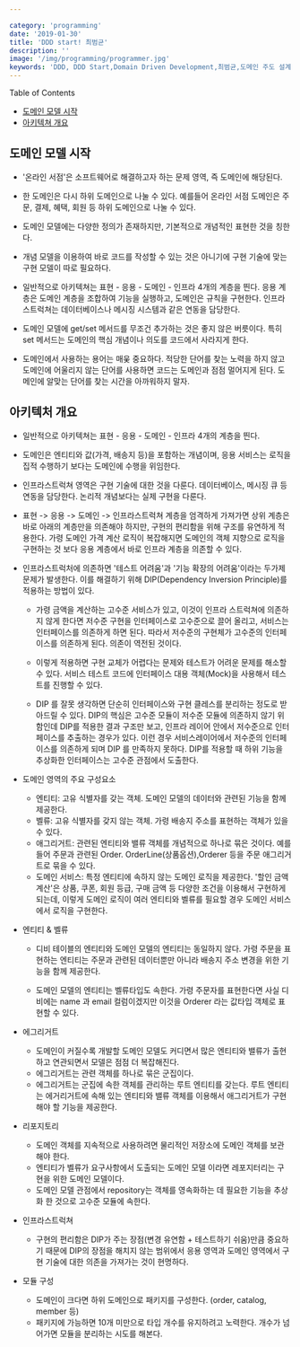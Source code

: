 ```yaml
---

category: 'programming'
date: '2019-01-30'
title: 'DDD start! 최범균'
description: ''
image: '/img/programming/programmer.jpg'
keywords: 'DDD, DDD Start,Domain Driven Development,최범균,도메인 주도 설계'
---
```


Table of Contents
- [도메인 모델 시작](#1)
- [아키텍쳐 개요](#2)

## <a name="1"></a> 도메인 모델 시작

- '온라인 서점'은 소프트웨어로 해결하고자 하는 문제 영역, 즉 도메인에 해당된다.

- 한 도메인은 다시 하위 도메인으로 나눌 수 있다. 예를들어 온라인 서점 도메인은 주문, 결제, 혜택, 회원 등 하위 도메인으로 나눌 수 있다.

- 도메인 모델에는 다양한 정의가 존재하지만, 기본적으로 개념적인 표현한 것을 칭한다.

- 개념 모델을 이용하여 바로 코드를 작성할 수 있는 것은 아니기에 구현 기술에 맞는 구현 모델이 따로 필요하다.

- 일반적으로 아키텍쳐는 표현 - 응용 - 도메인 - 인프라 4개의 계층을 띈다. 응용 계층은 도메인 계층을 조합하여 기능을 실행하고, 도메인은 규칙을 구현한다. 인프라스트럭쳐는 데이터베이스나 메시징 시스템과 같은 연동을 담당한다.

- 도메인 모델에 get/set 메서드를 무조건 추가하는 것은 좋지 않은 버릇이다. 특히 set 메서드는 도메인의 핵심 개념이나 의도를 코드에서 사라지게 한다.

- 도메인에서 사용하는 용어는 매웆 중요하다. 적당한 단어를 찾는 노력을 하지 않고 도메인에 어울리지 않는 단어를 사용하면 코드는 도메인과 점점 멀어지게 된다. 도메인에 알맞는 단어를 찾는 시간을 아까워하지 말자.

## <a name="2"></a> 아키텍처 개요

- 일반적으로 아키텍쳐는 표현 - 응용 - 도메인 - 인프라 4개의 계층을 띈다.

- 도메인은 엔티티와 값(가격, 배송지 등)을 포함하는 개념이며, 응용 서비스는 로직을 집적 수행하기 보다는 도메인에 수행을 위임한다.

- 인프라스트럭쳐 영역은 구현 기술에 대한 것을 다룬다. 데이터베이스, 메시징 큐 등 연동을 담당한다. 논리적 개념보다는 실제 구현을 다룬다.

- 표현 -> 응용 -> 도메인 -> 인프라스트럭쳐 계층을 엄격하게 가져가면 상위 계층은 바로 아래의 계층만을 의존해야 하지만, 구현의 편리함을 위해 구조를 유연하게 적용한다. 가령 도메인 가격 계산 로직이 복잡해지면 도메인의 객체 지향으로 로직을 구현하는 것 보다 응용 계층에서 바로 인프라 계층을 의존할 수 있다.

- 인프라스트럭처에 의존하면 '테스트 어려움'과 '기능 확장의 어려움'이라는 두가제 문제가 발생한다. 이를 해결하기 위해 DIP(Dependency Inversion Principle)를 적용하는 방법이 있다.

    - 가령 금액을 계산하는 고수준 서비스가 있고, 이것이 인프라 스트럭쳐에 의존하지 않게 한다면 저수준 구현을 인터페이스로 고수준으로 끌어 올리고, 서비스는 인터페이스를 의존하게 하면 된다. 따라서 저수준의 구현체가 고수준의 인터페이스를 의존하게 된다. 의존이 역전된 것이다.

    - 이렇게 적용하면 구현 교체가 어렵다는 문제와 테스트가 어려운 문제를 해소할 수 있다. 서비스 테스트 코드에 인터페이스 대용 객체(Mock)을 사용해서 테스트를 진행할 수 있다.

    - DIP 를 잘못 생각하면 단순히 인터페이스와 구현 클레스를 분리하는 정도로 받아드릴 수 있다. DIP의 핵심은 고수준 모듈이 저수준 모듈에 의존하지 않기 위함인데 DIP를 적용한 결과 구조만 보고, 인프라 레이어 안에서 저수준으로 인터페이스를 추출하는 경우가 있다. 이런 경우 서비스레이어에서 저수준의 인터페이스를 의존하게 되며 DIP 를 만족하지 못하다. DIP를 적용할 때 하위 기능을 추상화한 인터페이스는 고수준 관점에서 도출한다.

- 도메인 영역의 주요 구성요소 
    - 엔티티: 고유 식별자를 갖는 객체. 도메인 모델의 데이터와 관련된 기능을 함께 제공한다.
    - 벨류: 고유 식별자를 갖지 않는 객체. 가령 배송지 주소를 표현하는 객체가 있을 수 있다.
    - 애그리거트: 관련된 엔티티와 밸류 객체를 개념적으로 하나로 묶은 것이다. 예를들어 주문과 관련된 Order. OrderLine(상품옵션),Orderer 등을 주문 애그리거트로 묶을 수 있다.
    - 도메인 서비스: 특정 엔티티에 속하지 않는 도메인 로직을 제공한다. '할인 금액 계산'은 상품, 쿠폰, 회원 등급, 구매 금액 등 다양한 조건을 이용해서 구현하게 되는데, 이렇게 도메인 로직이 여러 엔티티와 벨류를 필요할 경우 도메인 서비스에서 로직을 구현한다.

- 엔티티 & 벨류
    - 디비 테이블의 엔티티와 도메인 모델의 엔티티는 동일하지 않다. 가령 주문을 표현하는 엔티티는 주문과 관련된 데이터뿐만 아니라 배송지 주소 변경을 위한 기능을 함께 제공한다.

    - 도메인 모델의 엔티티는 벨류타입도 속한다. 가령 주문자를 표현한다면 사실 디비에는 name 과 email 컬럼이겠지만 이것을 Orderer 라는 값타입 객체로 표현할 수 있다.

- 에그리거트
    - 도메인이 커질수록 개발할 도메인 모델도 커디면서 많은 엔티티와 밸류가 출현하고 연관되면서 모델은 점점 더 복잡해진다.
    - 에그리거트는 관련 객체를 하나로 묶은 군집이다.
    - 에그리거트는 군집에 속한 객체를 관리하는 루트 엔티티를 갖는다. 루트 엔티티는 에거리거트에 속해 있는 엔티티와 밸류 객체를 이용해서 애그리거트가 구현해야 할 기능을 제공한다.
    
- 리포지토리
    - 도메인 객체를 지속적으로 사용하려면 물리적인 저장소에 도메인 객체를 보관해야 한다.
    - 엔티티가 벨류가 요구사항에서 도출되는 도메인 모델 이라면 레포지터리는 구현을 위한 도메인 모델이다.
    - 도메인 모델 관점에서 repository는 객체를 영속화하는 데 필요한 기능을 추상화 한 것으로 고수준 모듈에 속한다.

- 인프라스트럭쳐
    - 구현의 편리함은 DIP가 주는 장점(변경 유연함 + 테스트하기 쉬움)만큼 중요하기 때문에 DIP의 장점을 해치지 않는 범위에서 응용 영역과 도메인 영역에서 구현 기술에 대한 의존을 가져가는 것이 현명하다.

- 모듈 구성
    - 도메인이 크다면 하위 도메인으로 패키지를 구성한다. (order, catalog, member 등)
    - 패키지에 가능하면 10개 미만으로 타입 개수를 유지하려고 노력한다. 개수가 넘어가면 모듈을 분리하는 시도를 해본다.
    